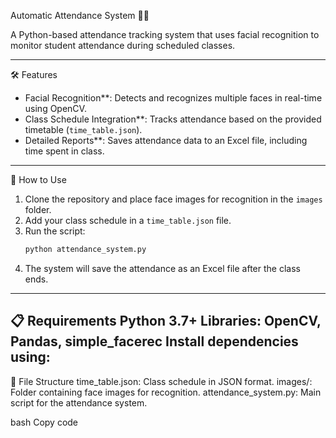 Automatic Attendance System 🧑‍🏫

A Python-based attendance tracking system that uses facial recognition to monitor student attendance during scheduled classes.

---

🛠 Features
- Facial Recognition**: Detects and recognizes multiple faces in real-time using OpenCV.
- Class Schedule Integration**: Tracks attendance based on the provided timetable (`time_table.json`).
- Detailed Reports**: Saves attendance data to an Excel file, including time spent in class.

---

🚀 How to Use
1. Clone the repository and place face images for recognition in the `images` folder.
2. Add your class schedule in a `time_table.json` file.
3. Run the script:
   ```bash
   python attendance_system.py
4. The system will save the attendance as an Excel file after the class ends.
---

📋 Requirements
Python 3.7+
Libraries: OpenCV, Pandas, simple_facerec
Install dependencies using:
---

📁 File Structure
time_table.json: Class schedule in JSON format.
images/: Folder containing face images for recognition.
attendance_system.py: Main script for the attendance system.

bash
Copy code
